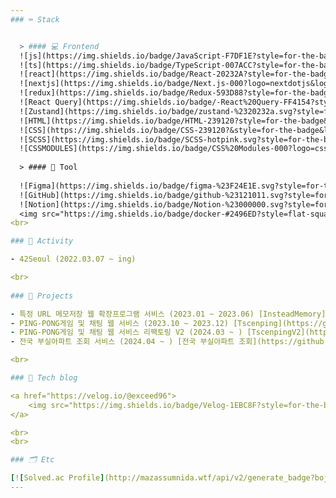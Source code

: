 ```yaml
---
### ⌨️ Stack


  > #### 💻 Frontend
  ![js](https://img.shields.io/badge/JavaScript-F7DF1E?style=for-the-badge&logo=JavaScript&logoColor=white)
  ![ts](https://img.shields.io/badge/TypeScript-007ACC?style=for-the-badge&logo=typescript&logoColor=white)
  ![react](https://img.shields.io/badge/React-20232A?style=for-the-badge&logo=react&logoColor=61DAFB)
  ![nextjs](https://img.shields.io/badge/Next.js-000?logo=nextdotjs&logoColor=fff&style=for-the-badge)
  ![redux](https://img.shields.io/badge/Redux-593D88?style=for-the-badge&logo=redux&logoColor=white)
  ![React Query](https://img.shields.io/badge/-React%20Query-FF4154?style=for-the-badge&logo=react%20query&logoColor=white)
  ![Zustand](https://img.shields.io/badge/zustand-%2320232a.svg?style=for-the-badge&logo=zustand&logoColor=%2361DAFB)
  ![HTML](https://img.shields.io/badge/HTML-239120?style=for-the-badge&logo=html5&logoColor=white)
  ![CSS](https://img.shields.io/badge/CSS-239120?&style=for-the-badge&logo=css3&logoColor=white)
  ![SCSS](https://img.shields.io/badge/SCSS-hotpink.svg?style=for-the-badge&logo=SASS&logoColor=white)
  ![CSSMODULES](https://img.shields.io/badge/CSS%20Modules-000?logo=cssmodules&logoColor=fff&style=for-the-badge")
  
  > #### 🔧 Tool
  
  ![Figma](https://img.shields.io/badge/figma-%23F24E1E.svg?style=for-the-badge&logo=figma&logoColor=white)
  ![GitHub](https://img.shields.io/badge/github-%23121011.svg?style=for-the-badge&logo=github&logoColor=white)
  ![Notion](https://img.shields.io/badge/Notion-%23000000.svg?style=for-the-badge&logo=notion&logoColor=white)
  <img src="https://img.shields.io/badge/docker-#2496ED?style=flat-square&logo=docker&logoColor=white"/>
<br>

### 🚀 Activity

- 42Seoul (2022.03.07 ~ ing)

<br>
  
### 📜 Projects

- 특정 URL 메모저장 웹 확장프로그램 서비스 (2023.01 ~ 2023.06) [InsteadMemory](https://github.com/Instead-Memory/Instead-Memory)
- PING-PONG게임 및 채팅 웹 서비스 (2023.10 ~ 2023.12) [Tscenping](https://github.com/tscenping)
- PING-PONG게임 및 채팅 웹 서비스 리팩토링 V2 (2024.03 ~ ) [TscenpingV2](https://github.com/tscenping/tscenping)
- 전국 부실아파트 조회 서비스 (2024.04 ~ ) [전국 부실아파트 조회](https://github.com/poorapartment)

<br>

### 📝 Tech blog

<a href="https://velog.io/@exceed96">
    <img src="https://img.shields.io/badge/Velog-1EBC8F?style=for-the-badge&logo=velog&logoColor=white" />&nbsp
</a>

<br>
<br>

### 🗂️ Etc

[![Solved.ac Profile](http://mazassumnida.wtf/api/v2/generate_badge?boj=exceed_96)](https://solved.ac/exceed_96/)
---
```


